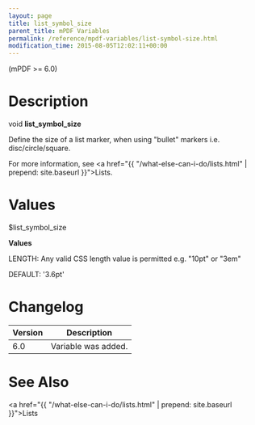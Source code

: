 ```yaml
---
layout: page
title: list_symbol_size
parent_title: mPDF Variables
permalink: /reference/mpdf-variables/list-symbol-size.html
modification_time: 2015-08-05T12:02:11+00:00
---
```


(mPDF >= 6.0)

# Description

void **list_symbol_size**

Define the size of a list marker, when using "bullet" markers i.e. disc/circle/square.

For more information, see <a href="{{ "/what-else-can-i-do/lists.html" | prepend: site.baseurl }}">Lists</a>.

# Values

<span class="parameter">$list_symbol_size</span>

**Values**

<span class="smallblock">LENGTH</span>: Any valid CSS length value is permitted e.g. "10pt" or "3em"

<span class="smallblock">DEFAULT</span>: '3.6pt'

# Changelog

<table class="table"> <thead>
<tr> <th>Version</th><th>Description</th> </tr>
</thead> <tbody>
<tr>
<td>6.0</td>
<td>Variable was added.</td>
</tr>
</tbody> </table>

# See Also

<a href="{{ "/what-else-can-i-do/lists.html" | prepend: site.baseurl }}">Lists </a>

